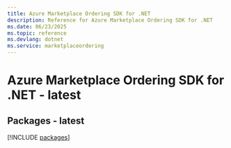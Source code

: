 ```yaml
---
title: Azure Marketplace Ordering SDK for .NET
description: Reference for Azure Marketplace Ordering SDK for .NET
ms.date: 06/23/2025
ms.topic: reference
ms.devlang: dotnet
ms.service: marketplaceordering
---
```

# Azure Marketplace Ordering SDK for .NET - latest
## Packages - latest
[!INCLUDE [packages](marketplace-ordering-index.md)]